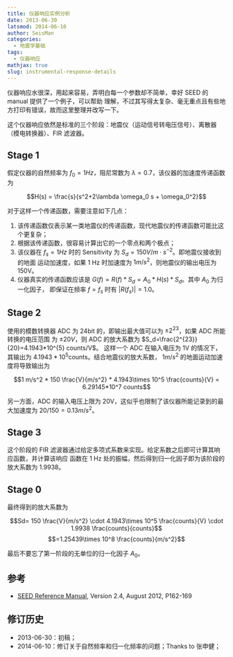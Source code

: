 ```yaml
---
title: 仪器响应实例分析
date: 2013-06-30
latsmod: 2014-06-10
author: SeisMan
categories:
  - 地震学基础
tags:
  - 仪器响应
mathjax: true
slug: instrumental-response-details
---
```


仪器响应水很深，用起来容易，弄明白每一个参数却不简单，幸好 SEED 的 manual 提供了一个例子，可以帮助
理解，不过其写得太复杂、毫无重点且有些地方打印有错误，故而这里整理并改写一下。

这个仪器响应依然是标准的三个阶段：地震仪（运动信号转电压信号）、离散器（模电转换器）、FIR
滤波器。

<!--more-->

## Stage 1

假定仪器的自然频率为 $f_0=1Hz$，阻尼常数为 $\lambda=0.7$，该仪器的加速度传递函数为

$$H(s) = \frac{s}{s^2+2\lambda \omega_0 s + \omega_0^2}$$

对于这样一个传递函数，需要注意如下几点：

1.  该传递函数仅表示某一类地震仪的传递函数，现代地震仪的传递函数可能比这个更复杂；
2.  根据该传递函数，很容易计算出它的一个零点和两个极点；
3.  该仪器在 $f_s=1 Hz$ 时的 Sensitivity 为 $S_d=150V/m\cdot s^{-2}$。即地震仪接收到的地面
    运动加速度，如果 1 Hz 时加速度为 $1 m/s^2$，则地震仪的输出电压为 150V。
4.  仪器真实的传递函数应该是 $G(f)=R(f)*S_d=A_0*H(s)*S_d$。其中 $A_0$ 为归一化因子，
    即保证在频率 $f=f_s$ 时有 $|R(f_s)|=1.0$。

## Stage 2

使用的模数转换器 ADC 为 24bit 的，即输出最大值可以为 $\pm 2^{23}$，如果 ADC 所能转换的电压范围
为 $\pm 20V$，则 ADC 的放大系数为 $S_d=\frac{2^{23}}{20}=4.1943*10^{5} counts/V$。
这样一个 ADC 在输入电压为 1V 的情况下，其输出为 $4.1943*10^{5}$counts。结合地震仪的放大系数，
$1 m/s^2$ 的地面运动加速度将导致输出为

$$1 m/s^2 * 150 \frac{V}{m/s^2} * 4.1943\times 10^5 \frac{counts}{V} = 6.29145*10^7 counts$$

另一方面，ADC 的输入电压上限为 20V，这似乎也限制了该仪器所能记录到的最大加速度为
$20/150=0.13 m/s^2$。

## Stage 3

这个阶段的 FIR 滤波器通过给定多项式系数来实现。给定系数之后即可计算其响应函数，并计算该响应
函数在 1 Hz 处的振幅，然后得到归一化因子即为该阶段的放大系数为 1.9938。

## Stage 0

最终得到的放大系数为

$$Sd= 150 \frac{V}{m/s^2} \cdot 4.1943\times 10^5 \frac{counts}{V} \cdot 1.9938 \frac{counts}{counts}$$
$$=1.25439\times 10^8 \frac{counts}{m/s^2}$$

最后不要忘了第一阶段的无单位的归一化因子 $A_0$。

## 参考

-   [SEED Reference Manual](http://www.fdsn.org/seed_manual/SEEDManual_V2.4.pdf), Version 2.4, August 2012, P162-169

## 修订历史

-   2013-06-30：初稿；
-   2014-06-10：修订关于自然频率和归一化频率的问题；Thanks to 张申健；
